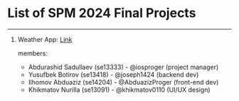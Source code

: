 # List of SPM 2024 Final Projects

---------------
1) Weather App: [Link](https://github.com/ttpu/spm2024_finalproject_weather)

   members:
   - Abdurashid Sadullaev (se13333) - @iosproger (project manager)
   - Yusufbek Botirov (se13418) - @joseph1424 (backend dev)
   - Ilhomov Abduaziz (se14204) - @AbduazizProger (front-end dev)
   - Khikmatov Nurilla (se13091) - @khikmatov0110 (UI/UX design)

